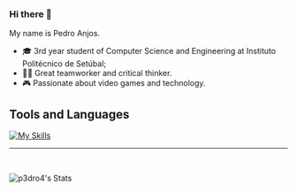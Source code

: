 ### Hi there 👋

My name is Pedro Anjos.

- 🎓 3rd year student of Computer Science and Engineering at Instituto Politécnico de Setúbal;
- 👨‍💻 Great teamworker and critical thinker.
- 🎮 Passionate about video games and technology.

## Tools and Languages

[![My Skills](https://skillicons.dev/icons?i=java,js,ts,html,css,mysql,angular,flutter,git,c,cs,dotnet,python,azure)](https://skillicons.dev)

---

<br />

![p3dro4's Stats](https://github-readme-stats.vercel.app/api?username=p3dro4&theme=tokyonight&show_icons=true&hide_border=false&count_private=true)
